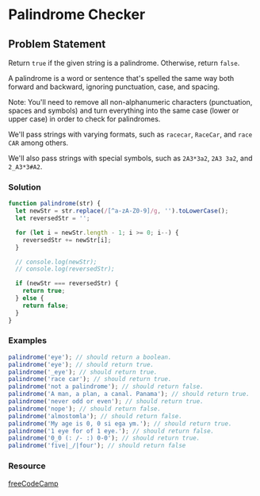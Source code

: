 # Palindrome Checker

## Problem Statement <br>

Return `true` if the given string is a palindrome. Otherwise, return `false`.

A palindrome is a word or sentence that's spelled the same way both forward and backward, ignoring punctuation, case, and spacing.

Note: You'll need to remove all non-alphanumeric characters (punctuation, spaces and symbols) and turn everything into the same case (lower or upper case) in order to check for palindromes.

We'll pass strings with varying formats, such as `racecar`, `RaceCar`, and `race CAR` among others.

We'll also pass strings with special symbols, such as `2A3*3a2`, `2A3 3a2`, and `2_A3*3#A2`.

### Solution <br>

```js
function palindrome(str) {
  let newStr = str.replace(/[^a-zA-Z0-9]/g, '').toLowerCase();
  let reversedStr = '';

  for (let i = newStr.length - 1; i >= 0; i--) {
    reversedStr += newStr[i];
  }

  // console.log(newStr);
  // console.log(reversedStr);

  if (newStr === reversedStr) {
    return true;
  } else {
    return false;
  }
}
```

### Examples

```js
palindrome('eye'); // should return a boolean.
palindrome('eye'); // should return true.
palindrome('_eye'); // should return true.
palindrome('race car'); // should return true.
palindrome('not a palindrome'); // should return false.
palindrome('A man, a plan, a canal. Panama'); // should return true.
palindrome('never odd or even'); // should return true.
palindrome('nope'); // should return false.
palindrome('almostomla'); // should return false.
palindrome('My age is 0, 0 si ega ym.'); // should return true.
palindrome('1 eye for of 1 eye.'); // should return false.
palindrome('0_0 (: /- :) 0-0'); // should return true.
palindrome('five|_/|four'); // should return false
```

### Resource

[freeCodeCamp](https://www.freecodecamp.org/learn/javascript-algorithms-and-data-structures/javascript-algorithms-and-data-structures-projects/palindrome-checker)
